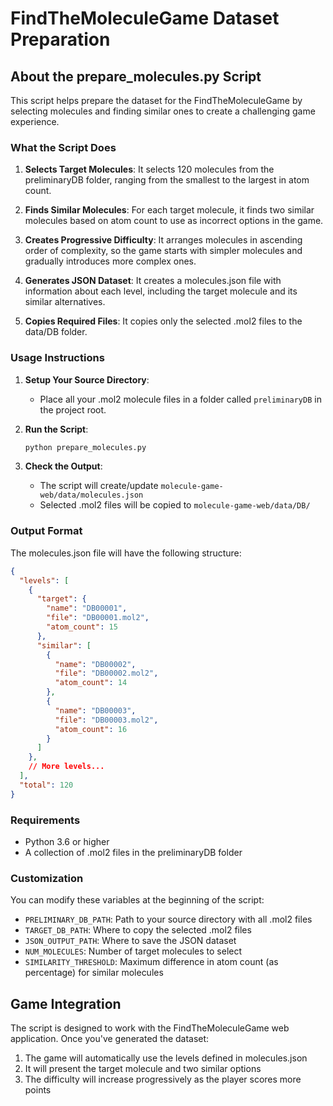 # FindTheMoleculeGame Dataset Preparation

## About the prepare_molecules.py Script

This script helps prepare the dataset for the FindTheMoleculeGame by selecting molecules and finding similar ones to create a challenging game experience.

### What the Script Does

1. **Selects Target Molecules**: It selects 120 molecules from the preliminaryDB folder, ranging from the smallest to the largest in atom count.

2. **Finds Similar Molecules**: For each target molecule, it finds two similar molecules based on atom count to use as incorrect options in the game.

3. **Creates Progressive Difficulty**: It arranges molecules in ascending order of complexity, so the game starts with simpler molecules and gradually introduces more complex ones.

4. **Generates JSON Dataset**: It creates a molecules.json file with information about each level, including the target molecule and its similar alternatives.

5. **Copies Required Files**: It copies only the selected .mol2 files to the data/DB folder.

### Usage Instructions

1. **Setup Your Source Directory**: 
   - Place all your .mol2 molecule files in a folder called `preliminaryDB` in the project root.

2. **Run the Script**: 
   ```bash
   python prepare_molecules.py
   ```

3. **Check the Output**:
   - The script will create/update `molecule-game-web/data/molecules.json`
   - Selected .mol2 files will be copied to `molecule-game-web/data/DB/`

### Output Format

The molecules.json file will have the following structure:

```json
{
  "levels": [
    {
      "target": {
        "name": "DB00001",
        "file": "DB00001.mol2",
        "atom_count": 15
      },
      "similar": [
        {
          "name": "DB00002",
          "file": "DB00002.mol2",
          "atom_count": 14
        },
        {
          "name": "DB00003",
          "file": "DB00003.mol2",
          "atom_count": 16
        }
      ]
    },
    // More levels...
  ],
  "total": 120
}
```

### Requirements

- Python 3.6 or higher
- A collection of .mol2 files in the preliminaryDB folder

### Customization

You can modify these variables at the beginning of the script:

- `PRELIMINARY_DB_PATH`: Path to your source directory with all .mol2 files
- `TARGET_DB_PATH`: Where to copy the selected .mol2 files
- `JSON_OUTPUT_PATH`: Where to save the JSON dataset
- `NUM_MOLECULES`: Number of target molecules to select
- `SIMILARITY_THRESHOLD`: Maximum difference in atom count (as percentage) for similar molecules

## Game Integration

The script is designed to work with the FindTheMoleculeGame web application. Once you've generated the dataset:

1. The game will automatically use the levels defined in molecules.json
2. It will present the target molecule and two similar options
3. The difficulty will increase progressively as the player scores more points